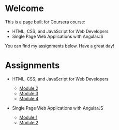 # Welcome

This is a page built for Coursera course:
- HTML, CSS, and JavaScript for Web Developers
- Single Page Web Applications with AngularJS

You can find my assignments below.
Have a great day!

# Assignments
- HTML, CSS, and JavaScript for Web Developers
  - [Module 2](https://haonanyin.github.io/coursera-web/module2_solution/index.html)
  - [Module 3](https://haonanyin.github.io/coursera-web/module3_solution/index.html)
  - [Module 4](https://haonanyin.github.io/coursera-web/module4_solution/index.html)

- Single Page Web Applications with AngularJS
  - [Module 1](https://haonanyin.github.io/coursera-web/assignment1_solution/index.html)
  - [Module 2](https://haonanyin.github.io/coursera-web/assignment2_solution/index.html)
